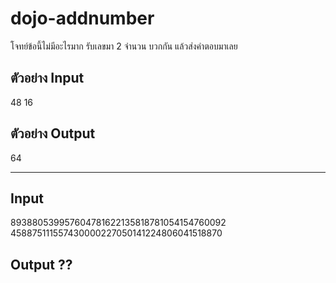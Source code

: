 # dojo-addnumber

โจทย์ข้อนี้ไม่มีอะไรมาก รับเลขมา 2 จำนวน บวกกัน แล้วส่งคำตอบมาเลย

## ตัวอย่าง Input
48
16

## ตัวอย่าง Output
64

---------------------------------

## Input
893880539957604781622135818781054154760092 
458875111557430000227050141224806041518870

## Output ??
